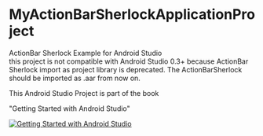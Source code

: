 MyActionBarSherlockApplicationProject
=====================================

ActionBar Sherlock Example for Android Studio  
this project is not compatible with Android Studio 0.3+ because ActionBar Sherlock import as project library is deprecated. The ActionBarSherlock should be imported as .aar from now on.

This Android Studio Project is part of the book


"Getting Started with Android Studio" 

[![Getting Started with Android Studio](https://lh4.googleusercontent.com/eGPIj_C-w8ldGLx3iTq7DqQ3Iqyo-NJHtbKnEQV2uiM=w162-h207-p-no)](http://www.amazon.com/dp/B00GYOJBCY//)  
